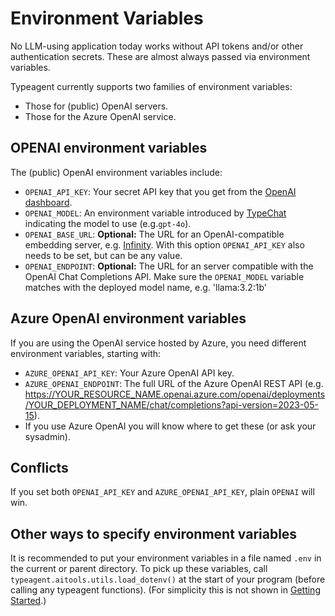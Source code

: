 # Environment Variables

No LLM-using application today works without API tokens and/or other
authentication secrets. These are almost always passed via environment
variables.

Typeagent currently supports two families of environment variables:

- Those for (public) OpenAI servers.
- Those for the Azure OpenAI service.

## OPENAI environment variables

The (public) OpenAI environment variables include:

- `OPENAI_API_KEY`: Your secret API key that you get from the
  [OpenAI dashboard](https://platform.openai.com/api-keys).
- `OPENAI_MODEL`: An environment variable introduced by
  [TypeChat](https://microsoft.github.io/TypeChat/docs/examples/)
  indicating the model to use (e.g.`gpt-4o`).
- `OPENAI_BASE_URL`: **Optional:** The URL for an OpenAI-compatible embedding server, e.g. [Infinity](https://github.com/michaelfeil/infinity). With this option `OPENAI_API_KEY` also needs to be set, but can be any value.
- `OPENAI_ENDPOINT`: **Optional:** The URL for an server compatible with the OpenAI Chat Completions API. Make sure the `OPENAI_MODEL` variable matches with the deployed model name, e.g. 'llama:3.2:1b'

## Azure OpenAI environment variables

If you are using the OpenAI service hosted by Azure, you need different
environment variables, starting with:

- `AZURE_OPENAI_API_KEY`: Your Azure OpenAI API key.
- `AZURE_OPENAI_ENDPOINT`: The full URL of the Azure OpenAI REST API
  (e.g. https://YOUR_RESOURCE_NAME.openai.azure.com/openai/deployments/YOUR_DEPLOYMENT_NAME/chat/completions?api-version=2023-05-15).
- If you use Azure OpenAI you will know where to get these
  (or ask your sysadmin).

## Conflicts

If you set both `OPENAI_API_KEY` and `AZURE_OPENAI_API_KEY`,
plain `OPENAI` will win.

## Other ways to specify environment variables

It is recommended to put your environment variables in a file named
`.env` in the current or parent directory.
To pick up these variables, call `typeagent.aitools.utils.load_dotenv()`
at the start of your program (before calling any typeagent functions).
(For simplicity this is not shown in [Getting Started](getting-started.md).)
